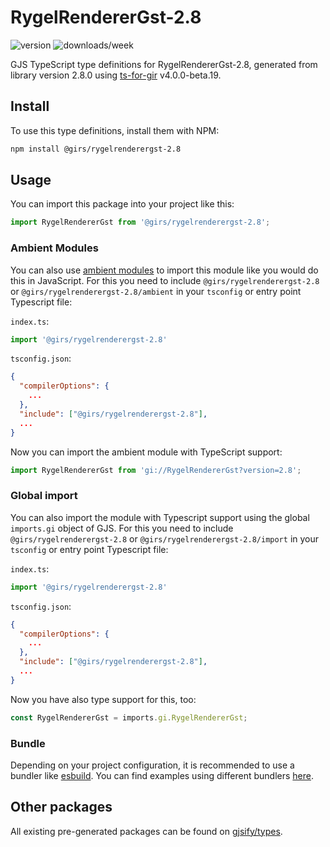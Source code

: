 
# RygelRendererGst-2.8

![version](https://img.shields.io/npm/v/@girs/rygelrenderergst-2.8)
![downloads/week](https://img.shields.io/npm/dw/@girs/rygelrenderergst-2.8)


GJS TypeScript type definitions for RygelRendererGst-2.8, generated from library version 2.8.0 using [ts-for-gir](https://github.com/gjsify/ts-for-gir) v4.0.0-beta.19.


## Install

To use this type definitions, install them with NPM:
```bash
npm install @girs/rygelrenderergst-2.8
```

## Usage

You can import this package into your project like this:
```ts
import RygelRendererGst from '@girs/rygelrenderergst-2.8';
```

### Ambient Modules

You can also use [ambient modules](https://github.com/gjsify/ts-for-gir/tree/main/packages/cli#ambient-modules) to import this module like you would do this in JavaScript.
For this you need to include `@girs/rygelrenderergst-2.8` or `@girs/rygelrenderergst-2.8/ambient` in your `tsconfig` or entry point Typescript file:

`index.ts`:
```ts
import '@girs/rygelrenderergst-2.8'
```

`tsconfig.json`:
```json
{
  "compilerOptions": {
    ...
  },
  "include": ["@girs/rygelrenderergst-2.8"],
  ...
}
```

Now you can import the ambient module with TypeScript support: 

```ts
import RygelRendererGst from 'gi://RygelRendererGst?version=2.8';
```

### Global import

You can also import the module with Typescript support using the global `imports.gi` object of GJS.
For this you need to include `@girs/rygelrenderergst-2.8` or `@girs/rygelrenderergst-2.8/import` in your `tsconfig` or entry point Typescript file:

`index.ts`:
```ts
import '@girs/rygelrenderergst-2.8'
```

`tsconfig.json`:
```json
{
  "compilerOptions": {
    ...
  },
  "include": ["@girs/rygelrenderergst-2.8"],
  ...
}
```

Now you have also type support for this, too:

```ts
const RygelRendererGst = imports.gi.RygelRendererGst;
```

### Bundle

Depending on your project configuration, it is recommended to use a bundler like [esbuild](https://esbuild.github.io/). You can find examples using different bundlers [here](https://github.com/gjsify/ts-for-gir/tree/main/examples).

## Other packages

All existing pre-generated packages can be found on [gjsify/types](https://github.com/gjsify/types).

